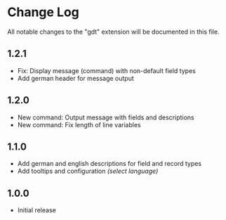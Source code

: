 # Change Log

All notable changes to the "gdt" extension will be documented in this file.

## 1.2.1
- Fix: Display message (command) with non-default field types
- Add german header for message output

## 1.2.0
- New command: Output message with fields and descriptions
- New command: Fix length of line variables

## 1.1.0
- Add german and english descriptions for field and record types
- Add tooltips and configuration *(select language)*

## 1.0.0
- Initial release
